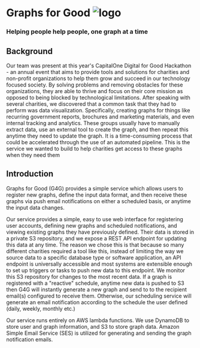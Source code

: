 # Graphs for Good ![logo](ui/static/logo_sm.png)
### Helping people help people, one graph at a time

## Background
Our team was present at this year's CapitalOne Digital for Good Hackathon - an annual event that aims to provide tools
and solutions for charities and non-profit organizations to help them grow and succeed in our technology focused society.
By solving problems and removing obstacles for these organizations, they are able to thrive and focus on their core
mission as opposed to being blocked by technological limitations.
After speaking with several charities, we discovered that a common task that they had to perform was data visualization.
Specifically, creating graphs for things like recurring government reports, brochures and marketing materials, and even 
internal tracking and analytics. These groups usually have to manually extract data, use an external tool to create the 
graph, and then repeat this anytime they need to update the graph. It is a time-consuming process that could be accelerated
through the use of an automated pipeline. This is the service we wanted to build to help charities get access to these
graphs when they need them
 
## Introduction

Graphs for Good (G4G) provides a simple service which allows users to register new graphs, define the input data format, and 
then receive these graphs via push email notifications on either a scheduled basis, or anytime the input data changes.

Our service provides a simple, easy to use web interface for registering user accounts, defining new graphs and scheduled
notifications, and viewing existing graphs they have previously defined. Their data is stored in a private S3 repository,
and we expose a REST API endpoint for updating this data at any time. The reason we chose this is that because so many
different charities required a tool like this, instead of limiting the way we source data to a specific database type
or software application, an API endpoint is universally accessible and most systems are extensible enough to set up 
triggers or tasks to push new data to this endpoint.
We monitor this S3 repository for changes to the most recent data. If a graph is registered with a "reactive" schedule, 
anytime new data is pushed to S3 then G4G will instantly generate a new graph and send to to the recipient email(s)
configured to receive them. Otherwise, our scheduling service will generate an email notification according to the
schedule the user defined (daily, weekly, monthly etc.)

Our service runs entirely on AWS lambda functions. We use DynamoDB to store user and graph information, and S3 to store
graph data. Amazon Simple Email Service (SES) is utilized for generating and sending the graph notification emails.